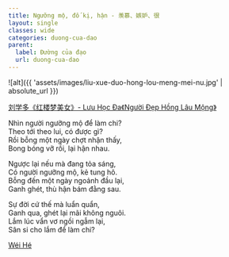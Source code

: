 ```yaml
---
title: Ngưỡng mộ, đố kị, hận - 羡慕、嫉妒、很
layout: single
classes: wide
categories: duong-cua-dao
parent:
  label: Đường của đạo
  url: duong-cua-dao
---
```


![alt]({{ 'assets/images/liu-xue-duo-hong-lou-meng-mei-nu.jpg' | absolute_url }})
> <cite>
  <a href="https://www.inkdancechinesepaintings.com/chinese-artists/liu-xue-duo_1.html" target="_blank">
  刘学多《红楼梦美女》- Lưu Học Đa《Người Đẹp Hồng Lâu Mộng》 
  </a>
</cite>

Nhìn người ngưỡng mộ để làm chi?\
Theo tới theo lui, có được gì?\
Rồi bỗng một ngày chợt nhận thấy,\
Bong bóng vỡ rồi, lại hận nhau.

Ngược lại nếu mà đang tỏa sáng,\
Có người ngưỡng mộ, kẻ tung hô.\
Bỗng đến một ngày ngoảnh đầu lại,\
Ganh ghét, thù hận bám đằng sau.

Sự đời cứ thế mà luẩn quẩn,\
Ganh qua, ghét lại mãi không nguôi.\
Lắm lúc vẩn vơ ngồi ngẫm lại,\
Sân si cho lắm để làm chi?

> <cite>
<a target="_blank" href="https://wei-he.xyz">Wéi Hé</a>
</cite>
